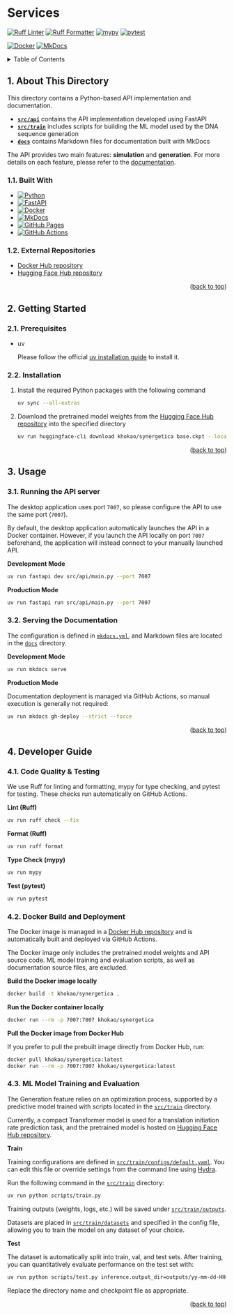 <a id="readme-top"></a>

# Services

[![Ruff Linter](https://github.com/khokao/synergetica/actions/workflows/python-ruff-check.yml/badge.svg)](https://github.com/khokao/synergetica/actions/workflows/python-ruff-check.yml)
[![Ruff Formatter](https://github.com/khokao/synergetica/actions/workflows/python-ruff-format.yml/badge.svg)](https://github.com/khokao/synergetica/actions/workflows/python-ruff-format.yml)
[![mypy](https://github.com/khokao/synergetica/actions/workflows/python-mypy.yml/badge.svg)](https://github.com/khokao/synergetica/actions/workflows/python-mypy.yml)
[![pytest](https://github.com/khokao/synergetica/actions/workflows/python-pytest.yml/badge.svg)](https://github.com/khokao/synergetica/actions/workflows/python-pytest.yml)

[![Docker](https://github.com/khokao/synergetica/actions/workflows/docker-build.yml/badge.svg)](https://github.com/khokao/synergetica/actions/workflows/docker-build.yml)
[![MkDocs](https://github.com/khokao/synergetica/actions/workflows/python-mkdocs.yml/badge.svg)](https://github.com/khokao/synergetica/actions/workflows/python-mkdocs.yml)



<details>
  <summary>Table of Contents</summary>
  <ol>
    <li>
      <a href="#1-about-this-directory">About This Directory</a>
      <ul>
        <li><a href="#11-built-with">Built With</a></li>
        <li><a href="#12-external-repositories">External Repositories</a></li>
      </ul>
    </li>
    <li>
      <a href="#2-getting-started">Getting Started</a>
      <ul>
        <li><a href="#21-prerequisites">Prerequisites</a></li>
        <li><a href="#22-installation">Installation</a></li>
      </ul>
    </li>
    <li>
      <a href="#3-usage">Usage</a>
      <ul>
        <li><a href="#31-running-the-api-server">Running the API server</a></li>
        <li><a href="#32-serving-the-documentation">Serving the Documentation</a></li>
      </ul>
    </li>
    <li>
      <a href="#4-developer-guide">Developer Guide</a>
      <ul>
        <li><a href="#41-code-quality--testing">Code Quality & Testing</a></li>
        <li><a href="#42-docker-build-and-deployment">Docker Build and Deployment</a></li>
        <li><a href="#43-ml-model-training-and-evaluation">ML Model Training and Evaluation</a></li>
      </ul>
    </li>
  </ol>
</details>



## 1. About This Directory

This directory contains a Python-based API implementation and documentation.

- [**`src/api`**](src/api) contains the API implementation developed using FastAPI
- [**`src/train`**](src/train) includes scripts for building the ML model used by the DNA sequence generation
- [**`docs`**](docs) contains Markdown files for documentation built with MkDocs

The API provides two main features: **simulation** and **generation**. For more details on each feature, please refer to the [documentation](https://khokao.github.io/synergetica/).

### 1.1. Built With
* [![Python][Python]][Python-url]
* [![FastAPI][FastAPI]][FastAPI-url]
* [![Docker][Docker]][Docker-url]
* [![MkDocs][MkDocs]][MkDocs-url]
* [![GitHub Pages][GitHub-Pages]][GitHub-Pages-url]
* [![GitHub Actions][GitHub-Actions]][GitHub-Actions-url]

### 1.2. External Repositories

- [Docker Hub repository](https://hub.docker.com/r/khokao/synergetica)
- [Hugging Face Hub repository](https://huggingface.co/khokao/synergetica)

<p align="right">(<a href="#readme-top">back to top</a>)</p>



## 2. Getting Started

### 2.1. Prerequisites

* uv

  Please follow the official [uv installation guide](https://docs.astral.sh/uv/getting-started/installation/) to install it.

### 2.2. Installation

1. Install the required Python packages with the following command
   ```sh
   uv sync --all-extras
   ```
2. Download the pretrained model weights from the [Hugging Face Hub repository](https://huggingface.co/khokao/synergetica) into the specified directory
   ```sh
   uv run huggingface-cli download khokao/synergetica base.ckpt --local-dir src/api/generator/checkpoints
   ```

<p align="right">(<a href="#readme-top">back to top</a>)</p>



## 3. Usage

### 3.1. Running the API server

The desktop application uses port `7007`, so please configure the API to use the same port (`7007`).

By default, the desktop application automatically launches the API in a Docker container. However, if you launch the API locally on port `7007` beforehand, the application will instead connect to your manually launched API.

**Development Mode**

```sh
uv run fastapi dev src/api/main.py --port 7007
```

**Production Mode**

```sh
uv run fastapi run src/api/main.py --port 7007
```

### 3.2. Serving the Documentation

The configuration is defined in [`mkdocs.yml`](mkdocs.yml), and Markdown files are located in the [`docs`](docs) directory.

**Development Mode**

```sh
uv run mkdocs serve
```

**Production Mode**

Documentation deployment is managed via GitHub Actions, so manual execution is generally not required:

```sh
uv run mkdocs gh-deploy --strict --force
```

<p align="right">(<a href="#readme-top">back to top</a>)</p>



## 4. Developer Guide

### 4.1. Code Quality & Testing

We use Ruff for linting and formatting, mypy for type checking, and pytest for testing. These checks run automatically on GitHub Actions.

**Lint (Ruff)**

```sh
uv run ruff check --fix
```

**Format (Ruff)**

```sh
uv run ruff format
```

**Type Check (mypy)**

```sh
uv run mypy
```

**Test (pytest)**

```sh
uv run pytest
```

### 4.2. Docker Build and Deployment

The Docker image is managed in a [Docker Hub repository](https://hub.docker.com/r/khokao/synergetica) and is automatically built and deployed via GitHub Actions.

The Docker image only includes the pretrained model weights and API source code. ML model training and evaluation scripts, as well as documentation source files, are excluded.

**Build the Docker image locally**

```sh
docker build -t khokao/synergetica .
```

**Run the Docker container locally**

```sh
docker run --rm -p 7007:7007 khokao/synergetica
```

**Pull the Docker image from Docker Hub**

If you prefer to pull the prebuilt image directly from Docker Hub, run:

```sh
docker pull khokao/synergetica:latest
docker run --rm -p 7007:7007 khokao/synergetica:latest
```

### 4.3. ML Model Training and Evaluation

The Generation feature relies on an optimization process, supported by a predictive model trained with scripts located in the [`src/train`](src/train) directory.

Currently, a compact Transformer model is used for a translation initiation rate prediction task, and the pretrained model is hosted on [Hugging Face Hub repository](https://huggingface.co/khokao/synergetica).

**Train**

Training configurations are defined in [`src/train/configs/default.yaml`](src/train/configs/default.yaml). You can edit this file or override settings from the command line using [Hydra](https://hydra.cc/).

Run the following command in the [`src/train`](src/train) directory:

```sh
uv run python scripts/train.py
```

Training outputs (weights, logs, etc.) will be saved under [`src/train/outputs`](src/train/outputs).

Datasets are placed in [`src/train/datasets`](src/train/datasets) and specified in the config file, allowing you to train the model on any dataset of your choice.

**Test**

The dataset is automatically split into train, val, and test sets. After training, you can quantitatively evaluate performance on the test set with:

```sh
uv run python scripts/test.py inference.output_dir=outputs/yy-mm-dd-HH-MM-SS inference.ckpt=outputs/yy-mm-dd-HH-MM-SS/lightning_logs/version_0/checkpoints/last.ckpt
```

Replace the directory name and checkpoint file as appropriate.

<p align="right">(<a href="#readme-top">back to top</a>)</p>



<!-- MARKDOWN LINKS & IMAGES -->
<!-- https://www.markdownguide.org/basic-syntax/#reference-style-links -->
[Python]: https://img.shields.io/badge/Python-3776AB?logo=python&logoColor=fff
[Python-url]: https://www.python.org/
[FastAPI]: https://img.shields.io/badge/FastAPI-009485.svg?logo=fastapi&logoColor=white
[FastAPI-url]: https://fastapi.tiangolo.com/
[Docker]: https://img.shields.io/badge/Docker-2496ED?logo=docker&logoColor=fff
[Docker-url]: https://www.docker.com/
[MkDocs]: https://img.shields.io/badge/MkDocs-526CFE?logo=materialformkdocs&logoColor=fff
[MkDocs-url]: https://www.mkdocs.org/
[GitHub-Pages]: https://img.shields.io/badge/GitHub%20Pages-121013?logo=github&logoColor=white
[GitHub-Pages-url]: https://pages.github.com/
[GitHub-Actions]: https://img.shields.io/badge/GitHub_Actions-2088FF?logo=github-actions&logoColor=white
[GitHub-Actions-url]: https://github.com/features/actions/
